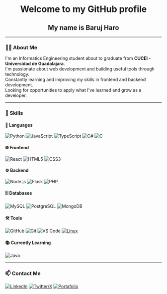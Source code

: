 <h1 align="center">Welcome to my GitHub profile</h1>
<h2 align="center">My name is Baruj Haro</h2>

---

### 👨‍💻 About Me

I'm an Informatics Engineering student about to graduate from **CUCEI - Universidad de Guadalajara**.  
I'm passionate about web development and building useful tools through technology.  
Constantly learning and improving my skills in frontend and backend development.  
Looking for opportunities to apply what I've learned and grow as a developer.

---

### 🧠 Skills

#### 🚀 Languages
![Python](https://img.shields.io/badge/Python-3776AB?style=for-the-badge&logo=python&logoColor=white)
![JavaScript](https://img.shields.io/badge/JavaScript-F7DF1E?style=for-the-badge&logo=javascript&logoColor=black)
![TypeScript](https://img.shields.io/badge/TypeScript-3178C6?style=for-the-badge&logo=typescript&logoColor=white)
![C#](https://img.shields.io/badge/C%23-239120?style=for-the-badge&logo=csharp&logoColor=white)
![C](https://img.shields.io/badge/C-00599C?style=for-the-badge&logo=c&logoColor=white)


#### 🌐 Frontend
![React](https://img.shields.io/badge/React-61DAFB?style=for-the-badge&logo=react&logoColor=black)
![HTML5](https://img.shields.io/badge/HTML5-E34F26?style=for-the-badge&logo=html5&logoColor=white)
![CSS3](https://img.shields.io/badge/CSS3-1572B6?style=for-the-badge&logo=css3&logoColor=white)

#### ⚙️ Backend
![Node.js](https://img.shields.io/badge/Node.js-339933?style=for-the-badge&logo=nodedotjs&logoColor=white)
![Flask](https://img.shields.io/badge/Flask-000000?style=for-the-badge&logo=flask&logoColor=white)
![PHP](https://img.shields.io/badge/PHP-777BB4?style=for-the-badge&logo=php&logoColor=white)


#### 🗄️ Databases
![MySQL](https://img.shields.io/badge/MySQL-4479A1?style=for-the-badge&logo=mysql&logoColor=white)
![PostgreSQL](https://img.shields.io/badge/PostgreSQL-4169E1?style=for-the-badge&logo=postgresql&logoColor=white)
![MongoDB](https://img.shields.io/badge/MongoDB-47A248?style=for-the-badge&logo=mongodb&logoColor=white)


#### 🛠️ Tools
![GitHub](https://img.shields.io/badge/GitHub-181717?style=for-the-badge&logo=github&logoColor=white)
![Git](https://img.shields.io/badge/Git-F05032?style=for-the-badge&logo=git&logoColor=white)
![VS Code](https://img.shields.io/badge/VS_Code-007ACC?style=for-the-badge&logo=visualstudiocode&logoColor=white)
[![Linux](https://img.shields.io/badge/Linux-FCC624?style=for-the-badge&logo=linux&logoColor=black)](https://www.kernel.org/)

#### 📚 Currently Learning
![Java](https://img.shields.io/badge/Java-ED8B00?style=for-the-badge&logo=openjdk&logoColor=white)


---

### 📫 Contact Me

[![LinkedIn](https://img.shields.io/badge/LinkedIn-0077B5?style=for-the-badge&logo=linkedin&logoColor=white)](https://www.linkedin.com/in/fernando-baruj-haro-salazar-7b2014323/)
[![Twitter/X](https://img.shields.io/badge/Twitter-1DA1F2?style=for-the-badge&logo=x&logoColor=white)](https://x.com/FernandoHaroSal)
[![Portafolio](https://img.shields.io/badge/Portafolio-121212?style=for-the-badge&logo=githubpages&logoColor=white)](https://barujharo.github.io/Portafolio-FernandoHaro/)

